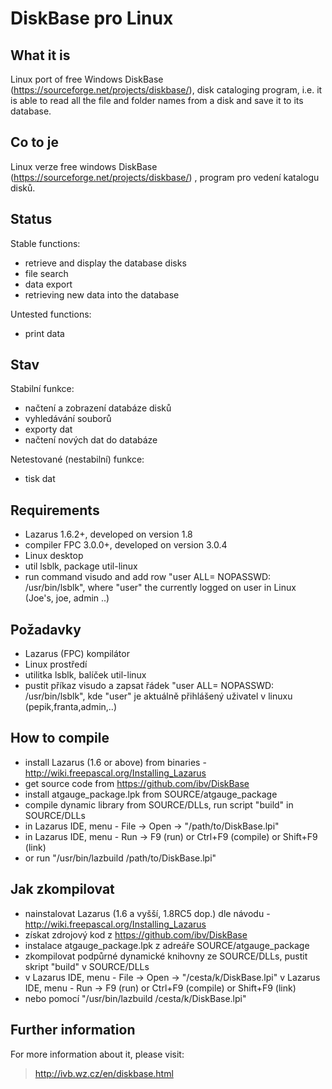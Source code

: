 # DiskBase pro Linux

## What it is

Linux port of free Windows DiskBase (https://sourceforge.net/projects/diskbase/), disk cataloging program, i.e. it is able to read all the file and folder names from a disk and save it to its database.

## Co to je

Linux verze free windows DiskBase (https://sourceforge.net/projects/diskbase/) , program pro vedení katalogu disků.

## Status

Stable functions: 
- retrieve and display the database disks
- file search
- data export
- retrieving new data into the database

Untested functions:
- print data

## Stav

Stabilní funkce: 
- načtení a zobrazení databáze disků
- vyhledávání souborů
- exporty dat
- načtení nových dat do databáze

Netestované (nestabilní) funkce: 
- tisk dat

## Requirements
- Lazarus 1.6.2+, developed on version 1.8
- compiler FPC 3.0.0+, developed on version 3.0.4
- Linux desktop
- util lsblk, package util-linux
- run command visudo and add row "user  ALL= NOPASSWD: /usr/bin/lsblk", where "user"  the currently logged on user in Linux (Joe's, joe, admin ..) 


## Požadavky
- Lazarus (FPC) kompilátor
- Linux prostředí
- utilitka lsblk, balíček util-linux
- pustit příkaz visudo a zapsat řádek "user  ALL= NOPASSWD: /usr/bin/lsblk", kde "user" je aktuálně přihlášený uživatel v linuxu (pepik,franta,admin,..)


## How to compile
- install Lazarus (1.6 or above) from binaries - http://wiki.freepascal.org/Installing_Lazarus
- get source code from https://github.com/ibv/DiskBase
- install atgauge_package.lpk from SOURCE/atgauge_package
- compile dynamic library from SOURCE/DLLs, run  script "build" in SOURCE/DLLs
- in Lazarus IDE, menu - File -> Open -> "/path/to/DiskBase.lpi"
- in Lazarus IDE, menu - Run -> F9 (run) or Ctrl+F9 (compile) or Shift+F9 (link) 
- or run "/usr/bin/lazbuild /path/to/DiskBase.lpi"


## Jak zkompilovat
- nainstalovat Lazarus (1.6 a vyšší, 1.8RC5 dop.) dle návodu - http://wiki.freepascal.org/Installing_Lazarus
- získat zdrojový kod z https://github.com/ibv/DiskBase
- instalace atgauge_package.lpk z adreáře SOURCE/atgauge_package
- zkompilovat podpůrné dynamické knihovny ze SOURCE/DLLs, pustit skript "build" v SOURCE/DLLs
- v Lazarus IDE, menu - File -> Open -> "/cesta/k/DiskBase.lpi"
  v Lazarus IDE, menu - Run -> F9 (run) or Ctrl+F9 (compile) or Shift+F9 (link)
- nebo pomocí "/usr/bin/lazbuild /cesta/k/DiskBase.lpi"

## Further information

For more information about it, please visit:
> http://ivb.wz.cz/en/diskbase.html
